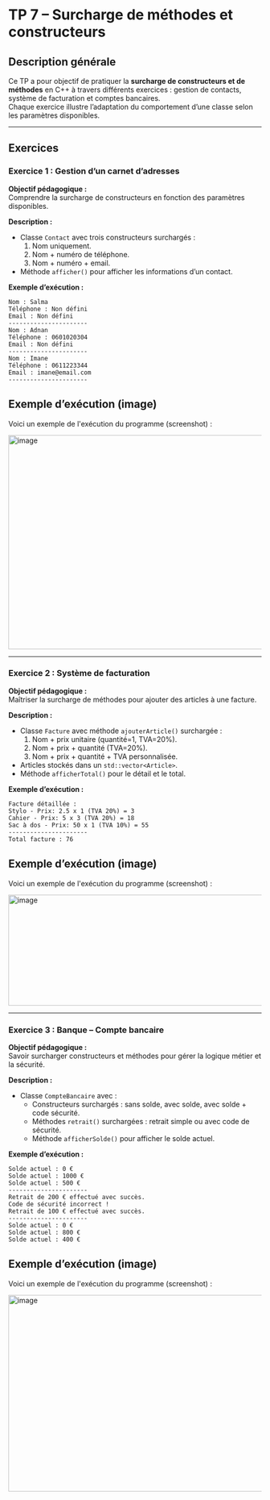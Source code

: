 # TP 7 – Surcharge de méthodes et constructeurs 

## Description générale

Ce TP a pour objectif de pratiquer la **surcharge de constructeurs et de méthodes** en C++ à travers différents exercices : gestion de contacts, système de facturation et comptes bancaires.  
Chaque exercice illustre l’adaptation du comportement d’une classe selon les paramètres disponibles.

---

## Exercices

### Exercice 1 : Gestion d’un carnet d’adresses

**Objectif pédagogique :**  
Comprendre la surcharge de constructeurs en fonction des paramètres disponibles.

**Description :**  
- Classe `Contact` avec trois constructeurs surchargés :  
  1. Nom uniquement.  
  2. Nom + numéro de téléphone.  
  3. Nom + numéro + email.  
- Méthode `afficher()` pour afficher les informations d’un contact.

**Exemple d’exécution :**

```
Nom : Salma
Téléphone : Non défini
Email : Non défini
----------------------
Nom : Adnan
Téléphone : 0601020304
Email : Non défini
----------------------
Nom : Imane
Téléphone : 0611223344
Email : imane@email.com
----------------------
```
 ##  Exemple d’exécution (image)
 
Voici un exemple de l'exécution du programme (screenshot) : 

<img width="768" height="425" alt="image" src="https://github.com/user-attachments/assets/180e1eb3-f215-4594-adcc-5576992f7f12" />

---

### Exercice 2 : Système de facturation

**Objectif pédagogique :**  
Maîtriser la surcharge de méthodes pour ajouter des articles à une facture.

**Description :**  
- Classe `Facture` avec méthode `ajouterArticle()` surchargée :  
  1. Nom + prix unitaire (quantité=1, TVA=20%).  
  2. Nom + prix + quantité (TVA=20%).  
  3. Nom + prix + quantité + TVA personnalisée.  
- Articles stockés dans un `std::vector<Article>`.  
- Méthode `afficherTotal()` pour le détail et le total.



**Exemple d’exécution :**
```
Facture détaillée :
Stylo - Prix: 2.5 x 1 (TVA 20%) = 3
Cahier - Prix: 5 x 3 (TVA 20%) = 18
Sac à dos - Prix: 50 x 1 (TVA 10%) = 55
----------------------
Total facture : 76

```
 ##  Exemple d’exécution (image)
 
Voici un exemple de l'exécution du programme (screenshot) : 

<img width="769" height="220" alt="image" src="https://github.com/user-attachments/assets/54e33137-725e-4c68-9cda-95f9c1c06208" />


---

### Exercice 3 : Banque – Compte bancaire

**Objectif pédagogique :**  
Savoir surcharger constructeurs et méthodes pour gérer la logique métier et la sécurité.

**Description :**  
- Classe `CompteBancaire` avec :  
  - Constructeurs surchargés : sans solde, avec solde, avec solde + code sécurité.  
  - Méthodes `retrait()` surchargées : retrait simple ou avec code de sécurité.  
  - Méthode `afficherSolde()` pour afficher le solde actuel.


**Exemple d’exécution :**
```
Solde actuel : 0 €
Solde actuel : 1000 €
Solde actuel : 500 €
----------------------
Retrait de 200 € effectué avec succès.
Code de sécurité incorrect !
Retrait de 100 € effectué avec succès.
----------------------
Solde actuel : 0 €
Solde actuel : 800 €
Solde actuel : 400 €

```
 ##  Exemple d’exécution (image)
 
Voici un exemple de l'exécution du programme (screenshot) : 

<img width="790" height="390" alt="image" src="https://github.com/user-attachments/assets/1906e6d5-4b2f-447a-b3cc-fa75ad848391" />















